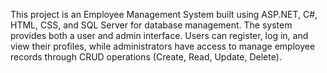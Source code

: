This project is an Employee Management System built using ASP.NET, C#, HTML, CSS, and SQL Server for database management. The system provides both a user and admin interface. Users can register, log in, and view their profiles, while administrators have access to manage employee records through CRUD operations (Create, Read, Update, Delete).
